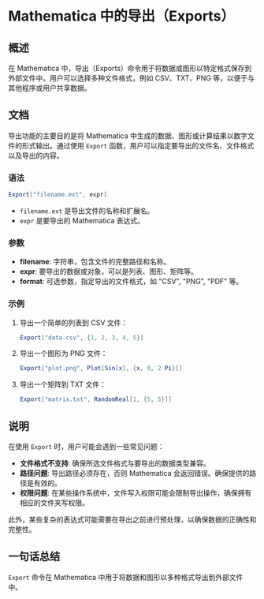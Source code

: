 <!--
Meta Description: # Mathematica 中的导出（Exports） ## 概述 在 Mathematica 中，导出（Exports）命令用于将数据或图形以特定格式保存到外部文件中。用户可以选择多种文件格式，例如 CSV、TXT、PNG 等，以便于与其他程序或用户共享数据。 ## 文档 导出功能的主要目的是将 ...
Meta Keywords: mathematica, export, csv, png, txt
-->

# Mathematica 中的导出（Exports）

## 概述
在 Mathematica 中，导出（Exports）命令用于将数据或图形以特定格式保存到外部文件中。用户可以选择多种文件格式，例如 CSV、TXT、PNG 等，以便于与其他程序或用户共享数据。

## 文档
导出功能的主要目的是将 Mathematica 中生成的数据、图形或计算结果以数字文件的形式输出。通过使用 `Export` 函数，用户可以指定要导出的文件名、文件格式以及导出的内容。

### 语法
```mathematica
Export["filename.ext", expr]
```
- `filename.ext` 是导出文件的名称和扩展名。
- `expr` 是要导出的 Mathematica 表达式。

### 参数
- **filename**: 字符串，包含文件的完整路径和名称。
- **expr**: 要导出的数据或对象，可以是列表、图形、矩阵等。
- **format**: 可选参数，指定导出的文件格式，如 "CSV", "PNG", "PDF" 等。

### 示例
1. 导出一个简单的列表到 CSV 文件：
   ```mathematica
   Export["data.csv", {1, 2, 3, 4, 5}]
   ```

2. 导出一个图形为 PNG 文件：
   ```mathematica
   Export["plot.png", Plot[Sin[x], {x, 0, 2 Pi}]]
   ```

3. 导出一个矩阵到 TXT 文件：
   ```mathematica
   Export["matrix.txt", RandomReal[1, {5, 5}]]
   ```

## 说明
在使用 `Export` 时，用户可能会遇到一些常见问题：

- **文件格式不支持**: 确保所选文件格式与要导出的数据类型兼容。
- **路径问题**: 导出路径必须存在，否则 Mathematica 会返回错误。确保提供的路径是有效的。
- **权限问题**: 在某些操作系统中，文件写入权限可能会限制导出操作，确保拥有相应的文件夹写权限。

此外，某些复杂的表达式可能需要在导出之前进行预处理，以确保数据的正确性和完整性。

## 一句话总结
`Export` 命令在 Mathematica 中用于将数据和图形以多种格式导出到外部文件中。
